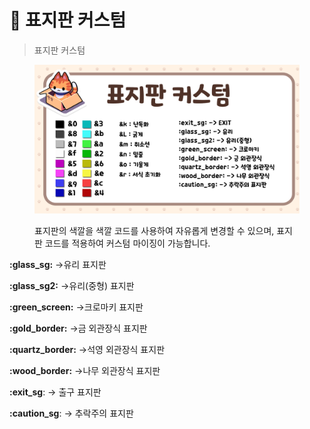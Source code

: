 # 🐣 표지판 커스텀

> 표지판 커스텀

<figure><img src="../.gitbook/assets/제목을 입력해주세요_-004 (1).png" alt=""><figcaption><p>표지판의 색깔을 색깔 코드를 사용하여 자유롭게 변경할 수 있으며, 표지판 코드를 적용하여 커스텀 마이징이 가능합니다.</p></figcaption></figure>

**:glass\_sg:** ->유리 표지판

**:glass\_sg2:** ->유리(중형) 표지판

**:green\_screen:** ->크로마키 표지판

**:gold\_border:** ->금 외관장식 표지판

**:quartz\_border:** ->석영 외관장식 표지판

**:wood\_border:** ->나무 외관장식 표지판

**:exit\_sg**: -> 출구 표지판

**:caution\_sg**: -> 추락주의 표지판
